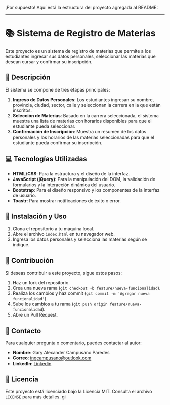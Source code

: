 ¡Por supuesto! Aquí está la estructura del proyecto agregada al README:

---

# 📚 Sistema de Registro de Materias

Este proyecto es un sistema de registro de materias que permite a los estudiantes ingresar sus datos personales, seleccionar las materias que desean cursar y confirmar su inscripción.

## 📝 Descripción

El sistema se compone de tres etapas principales:

1. **Ingreso de Datos Personales**: Los estudiantes ingresan su nombre, provincia, ciudad, sector, calle y seleccionan la carrera en la que están inscritos.
2. **Selección de Materias**: Basado en la carrera seleccionada, el sistema muestra una lista de materias con horarios disponibles para que el estudiante pueda seleccionar.
3. **Confirmación de Inscripción**: Muestra un resumen de los datos personales y los horarios de las materias seleccionadas para que el estudiante pueda confirmar su inscripción.

## 💻 Tecnologías Utilizadas

- **HTML/CSS**: Para la estructura y el diseño de la interfaz.
- **JavaScript (jQuery)**: Para la manipulación del DOM, la validación de formularios y la interacción dinámica del usuario.
- **Bootstrap**: Para el diseño responsivo y los componentes de la interfaz de usuario.
- **Toastr**: Para mostrar notificaciones de éxito o error.

## 🚀 Instalación y Uso

1. Clona el repositorio a tu máquina local.
2. Abre el archivo `index.html` en tu navegador web.
3. Ingresa los datos personales y selecciona las materias según se indique.

## 🤝 Contribución

Si deseas contribuir a este proyecto, sigue estos pasos:

1. Haz un fork del repositorio.
2. Crea una nueva rama (`git checkout -b feature/nueva-funcionalidad`).
3. Realiza los cambios y haz commit (`git commit -m 'Agregar nueva funcionalidad'`).
4. Sube los cambios a tu rama (`git push origin feature/nueva-funcionalidad`).
5. Abre un Pull Request.

## 📧 Contacto

Para cualquier pregunta o comentario, puedes contactar al autor:

- **Nombre**: Gary Alexander Campusano Paredes
- **Correo**: [ingcampusano@outlook.com](mailto:ingcampusano@outlook.com)
- **LinkedIn**: [Linkedin](https://www.linkedin.com/in/gary-alexander-campusano-paredes-87a28724a/)

## 📄 Licencia

Este proyecto está licenciado bajo la Licencia MIT. Consulta el archivo `LICENSE` para más detalles.
gi
